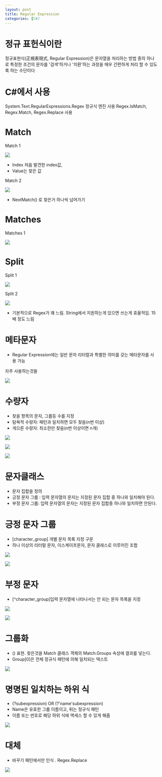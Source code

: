 ```yaml
---
layout: post
title: Regular Expression
categories: [C#]
---
```


# 정규 표헌식이란
정규표현식(正規表現式, Regular Expression)은 문자열을 처리하는 방법 중의 하나로 특정한 조건의 문자를 '검색'하거나 '치환'하는 과정을 매우 간편하게 처리 할 수 있도록 하는 수단이다

# C#에서 사용
System.Text.RegularExpressions.Regex 정규식 엔진 사용
Regex.IsMatch, Regex.Match, Regex.Replace 사용

# Match
Match 1

![](/assets/images/regular_expression/1.png)
- Index 처음 발견한 index값, 
- Value는 찾은 값

Match 2

![](/assets/images/regular_expression/2.png)
- NextMatch() 로 찾은거 하나씩 넘어가기

# Matches
Matches 1

![](/assets/images/regular_expression/3.png)

# Split
Split 1

![](/assets/images/regular_expression/4.png)

Split 2

![](/assets/images/regular_expression/5.png)

- 기본적으로 Regex가 꽤 느림. String에서 지원하는게 있으면 쓰는게 효율적임. 15배 정도 느림

# 메타문자

- Regular Expression에는 일반 문자 리터럴과 특별한 의미를 갖는 메타문자를 사용 가능
  
 자주 사용하는것들

![](/assets/images/regular_expression/6.png)

# 수량자
- 찾을 항목의 문자, 그룹등 수를 지정
- 탐욕적 수량자: 패턴과 일치하면 모두 찾음(n번 이상)
- 게으른 수량자: 최소한만 찾음(n번 이상이면 n개)
  
![](/assets/images/regular_expression/7.png)

![](/assets/images/regular_expression/8.png)

![](/assets/images/regular_expression/0.png)

# 문자클래스
- 문자 집합을 정의
- 긍정 문자 그룹 : 입력 문자열의 문자는 지정된 문자 집합 중 하나와 일치해야 된다.
- 부정 문자 그룹: 입력 문자열의 문자는 지정된 문자 집합중 하나와 일치하면 안된다.

# 긍정 문자 그룹
- [character_group] 개별 문자 목록 지정 구문
- 하나 이상의 리터럴 문자, 이스케이프문자, 문자 클래스로 이루어진 조합
  
![](/assets/images/regular_expression/9.png)

![](/assets/images/regular_expression/10.png)

# 부정 문자 
- [^character_group]입력 문자열에 나타나서는 안 되는 문자 목록을 지정
  
![](/assets/images/regular_expression/11.png)

![](/assets/images/regular_expression/12.png)

# 그룹화
- () 표현. 찾은것을 Match 클래스 객체의 Match.Groups 속성에 결과를 넣는다.
- Group[0]은 전체 정규식 패턴에 의해 일치되는 텍스트
  
![](/assets/images/regular_expression/13.png)

# 명명된 일치하는 하위 식 
- (?<name>subexpression)  OR (?'name'subexpression) 
- Name은 유효한 그룹 이름이고, 뒤는 정규식 패턴
- 이름 또는 번호로 해당 하위 식에 액세스 할 수 있게 해줌
  
![](/assets/images/regular_expression/14.png)

# 대체
- 바꾸기 패턴에서만 인식 . Regex.Replace
  
![](/assets/images/regular_expression/15.png)



